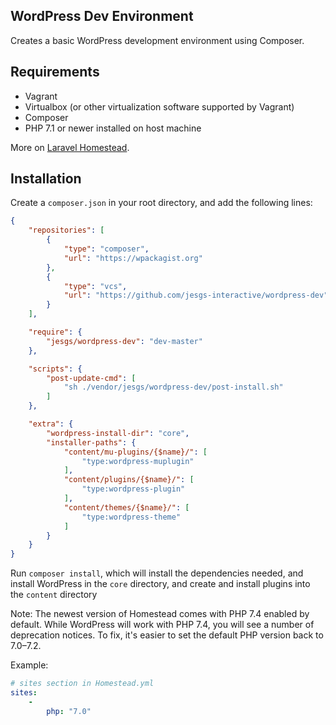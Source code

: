 WordPress Dev Environment
---

Creates a basic WordPress development environment using Composer.

## Requirements

* Vagrant
* Virtualbox (or other virtualization software supported by Vagrant)
* Composer
* PHP 7.1 or newer installed on host machine

More on [Laravel Homestead](https://laravel.com/docs/5.7/homestead).

## Installation
Create a `composer.json` in your root directory, and add the following lines:
```json
{
    "repositories": [
        {
            "type": "composer",
            "url": "https://wpackagist.org"
        },
        {
            "type": "vcs",
            "url": "https://github.com/jesgs-interactive/wordpress-dev"
        }
    ],

    "require": {
        "jesgs/wordpress-dev": "dev-master"
    },

    "scripts": {
        "post-update-cmd": [
            "sh ./vendor/jesgs/wordpress-dev/post-install.sh"
        ]
    },

    "extra": {
        "wordpress-install-dir": "core",
        "installer-paths": {
            "content/mu-plugins/{$name}/": [
                "type:wordpress-muplugin"
            ],
            "content/plugins/{$name}/": [
                "type:wordpress-plugin"
            ],
            "content/themes/{$name}/": [
                "type:wordpress-theme"
            ]
        }
    }
}
```

Run `composer install`, which will install the dependencies needed, and install WordPress in the `core` directory, and
create and install plugins into the `content` directory

Note: The newest version of Homestead comes with PHP 7.4 enabled by default. While WordPress will work with
PHP 7.4, you will see a number of deprecation notices. To fix, it's easier to set the default PHP version back
to 7.0–7.2.

Example:
```yaml
# sites section in Homestead.yml
sites:
    -
        php: "7.0"
```
